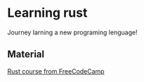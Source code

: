 # Learning rust
Journey larning a new programing lenguage!
## Material
[Rust course from FreeCodeCamp](https://www.youtube.com/watch?v=BpPEoZW5IiY)
